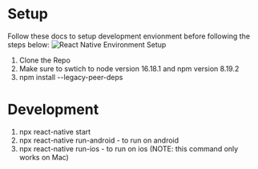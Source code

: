# Setup

Follow these docs to setup development envionment before following the steps below: ![React Native Environment Setup](https://reactnative.dev/docs/environment-setup)

1. Clone the Repo
2. Make sure to swtich to node version 16.18.1 and npm version 8.19.2
3. npm install --legacy-peer-deps

# Development

1. npx react-native start
2. npx react-native run-android - to run on android
3. npx react-native run-ios - to run on ios (NOTE: this command only works on Mac)
